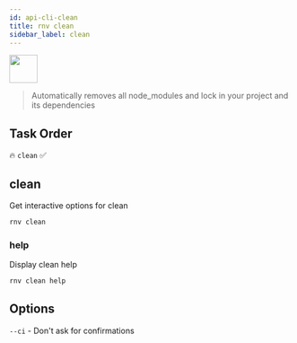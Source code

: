 ```yaml
---
id: api-cli-clean
title: rnv clean
sidebar_label: clean
---
```


<img src="https://renative.org/img/ic_cli.png" width=50 height=50 />

> Automatically removes all node_modules and lock in your project and its dependencies

## Task Order

🔥 `clean`  ✅

## clean

Get interactive options for clean

```bash
rnv clean
```

### help

Display clean help

```bash
rnv clean help
```

## Options

`--ci` - Don't ask for confirmations

